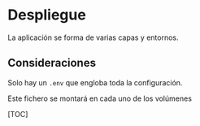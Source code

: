 # Despliegue

La aplicación se forma de varias capas y entornos.

## Consideraciones

Solo hay un `.env` que engloba toda la configuración.

Este fichero se montará en cada uno de los volúmenes

[TOC]